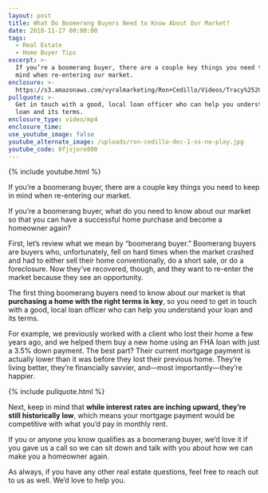 ```yaml
---
layout: post
title: What Do Boomerang Buyers Need to Know About Our Market?
date: 2018-11-27 00:00:00
tags:
  - Real Estate
  - Home Buyer Tips
excerpt: >-
  If you’re a boomerang buyer, there are a couple key things you need to keep in
  mind when re-entering our market.
enclosure: >-
  https://s3.amazonaws.com/vyralmarketing/Ron+Cedillo/Videos/Tracy%252C+CA+Real+Estate+-+What+Do+Boomerang+Buyers+Need+to+Know+About+Our+Market%253F.mp4
pullquote: >-
  Get in touch with a good, local loan officer who can help you understand your
  loan and its terms.
enclosure_type: video/mp4
enclosure_time:
use_youtube_image: false
youtube_alternate_image: /uploads/ron-cedillo-dec-1-ss-no-play.jpg
youtube_code: 0fjsjore800
---
```


{% include youtube.html %}

If you’re a boomerang buyer, there are a couple key things you need to keep in mind when re-entering our market.

If you’re a boomerang buyer, what do you need to know about our market so that you can have a successful home purchase and become a homeowner again?

First, let’s review what we mean by “boomerang buyer.” Boomerang buyers are buyers who, unfortunately, fell on hard times when the market crashed and had to either sell their home conventionally, do a short sale, or do a foreclosure. Now they’ve recovered, though, and they want to re-enter the market because they see an opportunity.

The first thing boomerang buyers need to know about our market is that **purchasing a home with the right terms is key**, so you need to get in touch with a good, local loan officer who can help you understand your loan and its terms.

For example, we previously worked with a client who lost their home a few years ago, and we helped them buy a new home using an FHA loan with just a 3.5% down payment. The best part? Their current mortgage payment is actually lower than it was before they lost their previous home. They’re living better, they’re financially savvier, and—most importantly—they’re happier.

{% include pullquote.html %}

Next, keep in mind that **while interest rates are inching upward, they’re still historically low**, which means your mortgage payment would be competitive with what you’d pay in monthly rent.

If you or anyone you know qualifies as a boomerang buyer, we’d love it if you gave us a call so we can sit down and talk with you about how we can make you a homeowner again.

As always, if you have any other real estate questions, feel free to reach out to us as well. We’d love to help you.